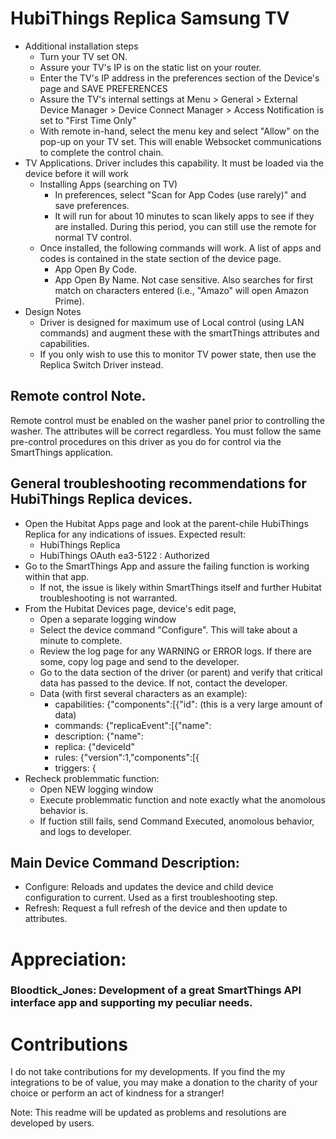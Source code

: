 # HubiThings Replica Samsung TV

* Additional installation steps
  * Turn your TV set ON.
  * Assure your TV's IP is on the static list on your router.
  * Enter the TV's IP address in the preferences section of the Device's page and SAVE PREFERENCES
  * Assure the TV's internal settings at Menu > General > External Device Manager > Device Connect Manager > Access Notification is set to "First Time Only"
  * With remote in-hand, select the menu key and select "Allow" on the pop-up on your TV set.  This will enable Websocket communications to complete the control chain.
* TV Applications.  Driver includes this capability.  It must be loaded via the device before it will work
  * Installing Apps (searching on TV)
    * In preferences, select "Scan for App Codes (use rarely)" and save preferences.
    * It will run for about 10 minutes to scan likely apps to see if they are installed.  During this period, you can still use the remote for normal TV control.
  * Once installed, the following commands will work.  A list of apps and codes is contained in the state section of the device page.
    *  App Open By Code.
    * App Open By Name.  Not case sensitive.  Also searches for first match on characters entered (i.e., "Amazo" will open Amazon Prime).
* Design Notes
  * Driver is designed for maximum use of Local control (using LAN commands) and augment these with the smartThings attributes and capabilities.
  * If you only wish to use this to monitor TV power state, then use the Replica Switch Driver instead.

## Remote control Note.
Remote control must be enabled on the washer panel prior to controlling the washer.  The attributes will be correct regardless.  You must follow the same pre-control procedures on this driver as you do for control via the SmartThings application.

## General troubleshooting recommendations for HubiThings Replica devices.
* Open the Hubitat Apps page and look at the parent-chile HubiThings Replica for any indications of issues. Expected result:  
  * HubiThings Replica  
  * HubiThings OAuth ea3-5122 : Authorized
* Go to the SmartThings App and assure the failing function is working within that app.
  * If not, the issue is likely within SmartThings itself and further Hubitat troubleshooting is not warranted.
* From the Hubitat Devices page, device's edit page,
  * Open a separate logging window
  * Select the device command "Configure".  This will take about a minute to complete.
  * Review the log page for any WARNING or ERROR logs.  If there are some, copy log page and send to the developer.
  * Go to the data section of the driver (or parent) and verify that critical data has passed to the device.  If not, contact the developer.
  * Data (with first several characters as an example):
    * capabilities: {"components":[{"id":  (this is a very large amount of data)
    * commands: {"replicaEvent":[{"name":
    * description: {"name":
    * replica: {"deviceId"
    * rules: {"version":1,"components":[{
    * triggers: {
 * Recheck problemmatic function:
   * Open NEW logging window
   * Execute problemmatic function and note exactly what the anomolous behavior is.
   * If fuction still fails, send Command Executed, anomolous behavior, and logs to developer.

## Main Device Command Description:
* Configure: Reloads and updates the device and child device configuration to current.  Used as a first troubleshooting step.
* Refresh: Request a full refresh of the device and then update to attributes.

# Appreciation:
### Bloodtick_Jones: Development of a great SmartThings API interface app and supporting my peculiar needs.

# Contributions
I do not take contributions for my developments.  If you find the my integrations to be of value, you may make a donation to the charity of your choice or perform an act of kindness for a stranger!

Note: This readme will be updated as problems and resolutions are developed by users.
